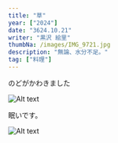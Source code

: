 ```yaml
---
title: "草"
year: ["2024"]
date: "3624.10.21"
writer: "黒沢 絵里"
thumbNa: /images/IMG_9721.jpg
description: "無論、水分不足。"
tag: ["料理"]
---
```



のどがかわきました



![Alt text](/images/IMG_9714.jpg)



眠いです。



![Alt text](/images/IMG_9719.jpg)



